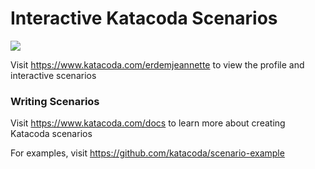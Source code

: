 # Interactive Katacoda Scenarios

[![](http://shields.katacoda.com/katacoda/erdemjeannette/count.svg)](https://www.katacoda.com/erdemjeannette "Get your profile on Katacoda.com")

Visit https://www.katacoda.com/erdemjeannette to view the profile and interactive scenarios

### Writing Scenarios
Visit https://www.katacoda.com/docs to learn more about creating Katacoda scenarios

For examples, visit https://github.com/katacoda/scenario-example
